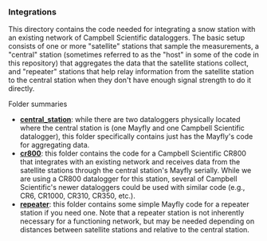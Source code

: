 ### Integrations

This directory contains the code needed for integrating a snow station with an existing network of Campbell Scientific dataloggers. The basic setup consists of one or more "satellite" stations that sample the measurements, a "central" station (sometimes referred to as the "host" in some of the code in this repository) that aggregates the data that the satellite stations collect, and "repeater" stations that help relay information from the satellite station to the central station when they don't have enough signal strength to do it directly. 

Folder summaries
- **[central_station](central_station)**: while there are two dataloggers physically located where the central station is (one Mayfly and one Campbell Scientific datalogger), this folder specifically contains just has the Mayfly's code for aggregating data.
- **[cr800](cr800)**: this folder contains the code for a Campbell Scientific CR800 that integrates with an existing network and receives data from the satellite stations through the central station's Mayfly serially. While we are using a CR800 datalogger for this station, several of Campbell Scientific's newer dataloggers could be used with similar code (e.g., CR6, CR1000, CR310, CR350, etc.).
- **[repeater](repeater)**: this folder contains some simple Mayfly code for a repeater station if you need one. Note that a repeater station is not inherently necessary for a functioning network, but may be needed depending on distances between satellite stations and relative to the central station.
